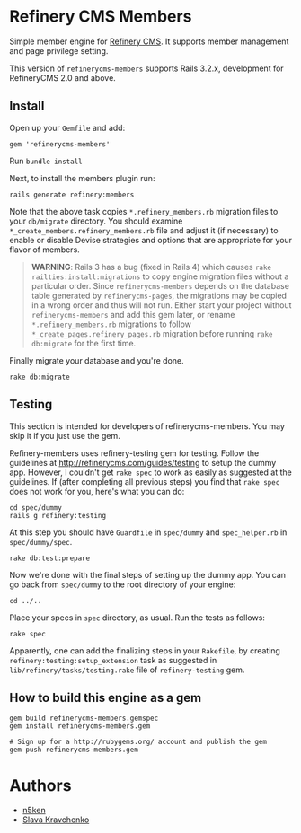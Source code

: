 # Refinery CMS Members

Simple member engine for [Refinery CMS](http://refinerycms.com). It supports member management and page privilege setting.

This version of `refinerycms-members` supports Rails 3.2.x, development for RefineryCMS 2.0 and above.

## Install

Open up your `Gemfile` and add:

    gem 'refinerycms-members'

Run `bundle install`

Next, to install the members plugin run:

    rails generate refinery:members

Note that the above task copies `*.refinery_members.rb` migration files to your `db/migrate` directory.
You should examine `*_create_members.refinery_members.rb` file and adjust it (if necessary)
to enable or disable Devise strategies and options that are appropriate for your flavor of members.

> **WARNING**: Rails 3 has a bug (fixed in Rails 4) which causes `rake railties:install:migrations`
> to copy engine migration files without a particular order. Since `refinerycms-members`
> depends on the database table generated by `refinerycms-pages`, the migrations may be copied
> in a wrong order and thus will not run. Either start your project without `refinerycms-members`
> and add this gem later, or rename `*.refinery_members.rb` migrations to follow
> `*_create_pages.refinery_pages.rb` migration before running `rake db:migrate` for the first time.

Finally migrate your database and you're done.

    rake db:migrate

## Testing

This section is intended for developers of refinerycms-members.
You may skip it if you just use the gem.

Refinery-members uses refinery-testing gem for testing.
Follow the guidelines at http://refinerycms.com/guides/testing to setup the dummy app.
However, I couldn't get `rake spec` to work as easily as suggested at the guidelines.
If (after completing all previous steps) you find that `rake spec` does not work for you,
here's what you can do:

    cd spec/dummy
    rails g refinery:testing

At this step you should have `Guardfile` in `spec/dummy` and `spec_helper.rb` in `spec/dummy/spec`.

    rake db:test:prepare

Now we're done with the final steps of setting up the dummy app.
You can go back from `spec/dummy` to the root directory of your engine:

    cd ../..

Place your specs in `spec` directory, as usual. Run the tests as follows:

    rake spec

Apparently, one can add the finalizing steps in your `Rakefile`, by creating
`refinery:testing:setup_extension` task as suggested in `lib/refinery/tasks/testing.rake` file
of `refinery-testing` gem.

## How to build this engine as a gem

    gem build refinerycms-members.gemspec
    gem install refinerycms-members.gem
    
    # Sign up for a http://rubygems.org/ account and publish the gem
    gem push refinerycms-members.gem

# Authors

  - [n5ken](https://github.com/n5ken)
  - [Slava Kravchenko](https://github.com/cordawyn)
